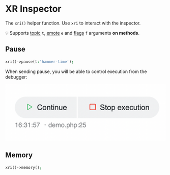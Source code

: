 # XR Inspector

The `xri()` helper function. Use `xri` to interact with the inspector.

💡 Supports [topic](#topic) `t`, [emote](#emote) `e` and [flags](#flags) `f` arguments **on methods**.

## Pause

```php
xri()->pause(t:'hammer-time');
```

When sending pause, you will be able to control execution from the debugger:

![pause](../src/app/pause.png)

## Memory

```php
xri()->memory();
```
